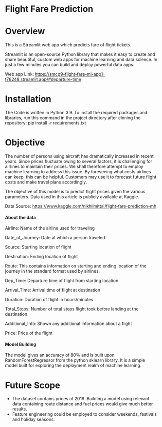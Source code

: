 # Flight Fare Prediction

# Overview 

This is a Streamlit web app which predicts fare of flight tickets.

Streamlit is an open-source Python library that makes it easy to create and share beautiful, custom web apps for machine learning and data science. In just a few minutes you can build and deploy powerful data apps.

Web app Link:
https://smcp9-flight-fare-ml-app1-t78248.streamlit.app/#departure-time

# Installation
The Code is written in Python 3.9. To install the required packages and libraries, run this command in the project directory after cloning the repository:
pip install -r requirements.txt

# Objective

The number of persons using aircraft has dramatically increased in recent years. Since prices fluctuate owing to several factors, it is challenging for airlines to maintain their prices. We shall therefore attempt to employ machine learning to address this issue. By foreseeing what costs airlines can keep, this can be helpful. Customers may use it to forecast future flight costs and make travel plans accordingly.

The objective of this model is to predict flight prices given the various parameters. Data used in this article is publicly available at Kaggle. 

Data Source: https://www.kaggle.com/nikhilmittal/flight-fare-prediction-mh

#### About the data

Airline: Name of the airline used for traveling

Date_of_Journey: Date at which a person traveled

Source: Starting location of flight

Destination: Ending location of flight

Route: This contains information on starting and ending location of the journey in the standard format used by airlines.

Dep_Time: Departure time of flight from starting location

Arrival_Time: Arrival time of flight at destination

Duration: Duration of flight in hours/minutes

Total_Stops: Number of total stops flight took before landing at the destination.

Additional_Info: Shown any additional information about a flight

Price: Price of the flight

#### Model Building

The model gives an accuracy of 80% and is bulit upon RandomForestRegressor from the python sklearn library.
It is a simple model built for exploring the deployment realm of machine learning.

# Future Scope
- The dataset contains prices of 2019. Building a model using relevant data containing route distance and fuel prices would give much better results.
- Feature engineering could be employed to consider weekends, festivals and holiday seasons.


